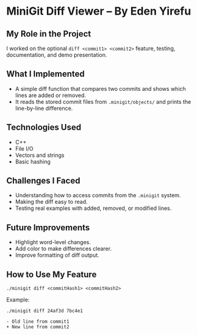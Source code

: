 # MiniGit Diff Viewer – By Eden Yirefu

## My Role in the Project
I worked on the optional `diff <commit1> <commit2>` feature, testing, documentation, and demo presentation.

## What I Implemented
- A simple diff function that compares two commits and shows which lines are added or removed.
- It reads the stored commit files from `.minigit/objects/` and prints the line-by-line difference.

## Technologies Used
- C++
- File I/O
- Vectors and strings
- Basic hashing

## Challenges I Faced
- Understanding how to access commits from the `.minigit` system.
- Making the diff easy to read.
- Testing real examples with added, removed, or modified lines.

## Future Improvements
- Highlight word-level changes.
- Add color to make differences clearer.
- Improve formatting of diff output.

## How to Use My Feature
```
./minigit diff <commitHash1> <commitHash2>
```
Example:
```
./minigit diff 24af3d 7bc4e1
```
```
- Old line from commit1
+ New line from commit2
```
